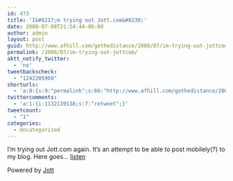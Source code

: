 ```yaml
---
id: 473
title: 'I&#8217;m trying out Jott.com&#8230;'
date: 2008-07-08T21:54:44-06:00
author: admin
layout: post
guid: http://www.afhill.com/gothedistance/2008/07/im-trying-out-jottcom/
permalink: /2008/07/im-trying-out-jottcom/
aktt_notify_twitter:
  - 'no'
tweetbackscheck:
  - "1242205960"
shorturls:
  - 'a:8:{s:9:"permalink";s:66:"http://www.afhill.com/gothedistance/2008/07/im-trying-out-jottcom/";s:7:"tinyurl";s:25:"http://tinyurl.com/7s39w9";s:4:"isgd";s:17:"http://is.gd/gwWS";s:5:"bitly";s:18:"http://bit.ly/FU2v";s:5:"snipr";s:22:"http://snipr.com/adyzg";s:5:"snurl";s:22:"http://snurl.com/adyzg";s:7:"snipurl";s:24:"http://snipurl.com/adyzg";s:4:"trim";s:17:"http://tr.im/airp";}'
twittercomments:
  - 'a:1:{i:1132139138;s:7:"retweet";}'
tweetcount:
  - "1"
categories:
  - Uncategorized
---
```

I&#8217;m trying out Jott.com again. It&#8217;s an attempt to be able to post mobilely(?) to my blog. Here goes&#8230; <a href="http://www.jott.com/show.aspx?id=ab4fd64d-17ba-4e2d-a095-fb32ab06d833" target="_blank">listen</a>

Powered by <a href="http://jott.com" target="_blank">Jott</a>